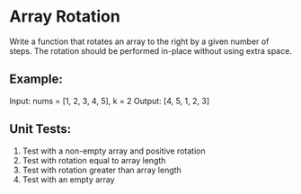 # Array Rotation
Write a function that rotates an array to the right by a given number of steps. The rotation should be performed in-place without using extra space.

## Example:
Input: nums = [1, 2, 3, 4, 5], k = 2
Output: [4, 5, 1, 2, 3]

## Unit Tests:
1. Test with a non-empty array and positive rotation
2. Test with rotation equal to array length
3. Test with rotation greater than array length
4. Test with an empty array
